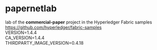 # papernetlab
lab of the <b>commercial-paper</b> project in the Hyperledger Fabric samples <br>
https://github.com/hyperledger/fabric-samples <br>
VERSION=1.4.4 <br>
CA_VERSION=1.4.4 <br>
THIRDPARTY_IMAGE_VERSION=0.4.18 <br>

